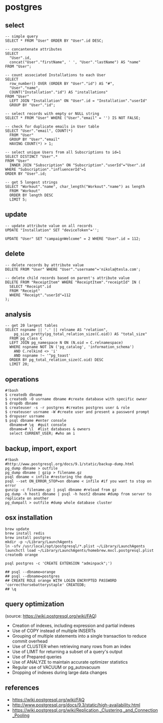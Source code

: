 # postgres

## select

```
-- simple query
SELECT * FROM "User" ORDER BY "User".id DESC;

-- concantenate attributes
SELECT
  "User".id,
  concat("User"."firstName", ' ', "User"."lastName") AS "name"
FROM "User";

-- count associated Installations to each User
SELECT
  row_number() OVER (ORDER BY "User"."id") AS "#",
  "User"."name",
  COUNT("Installation"."id") AS "installations"
FROM "User"
  LEFT JOIN "Installation" ON "User".id = "Installation"."userId"
  GROUP BY "User"."id";

-- select records with empty or NULL string
SELECT * FROM "User" WHERE ("User"."email" = '') IS NOT FALSE;

-- check for duplicate emails in User table
SELECT "User"."email", COUNT(*)
  FROM "User"
  GROUP BY "User"."email"
  HAVING COUNT(*) > 1;

-- select unique Users from all Subscriptions to id=1
SELECT DISTINCT "User".*
FROM "User"
  INNER JOIN "Subscription" ON "Subscription"."userId"="User".id
WHERE "Subscription"."influencerId"=1
ORDER BY "User".id;

-- get 5 longest strings
SELECT "Workout"."name", char_length("Workout"."name") as length
  FROM "Workout"
  ORDER BY length DESC
  LIMIT 5;
```

## update

```
-- update attribute value on all records
UPDATE "Installation" SET "deviceToken"='';

UPDATE "User" SET "campaignWelcome" = 2 WHERE "User".id = 112;
```

## delete

```
-- delete records by attribute value
DELETE FROM "User" WHERE "User"."username"='nikola@tesla.com';

-- delete child records based on parent's attribute value
DELETE FROM "ReceiptItem" WHERE "ReceiptItem"."receiptId" IN (
  SELECT "Receipt".id
  FROM "Receipt"
  WHERE "Receipt"."userId"=112
);
```


## analysis

```
-- get 20 largest tables
SELECT nspname || '.' || relname AS "relation",
    pg_size_pretty(pg_total_relation_size(C.oid)) AS "total_size"
  FROM pg_class C
  LEFT JOIN pg_namespace N ON (N.oid = C.relnamespace)
  WHERE nspname NOT IN ('pg_catalog', 'information_schema')
    AND C.relkind <> 'i'
    AND nspname !~ '^pg_toast'
  ORDER BY pg_total_relation_size(C.oid) DESC
  LIMIT 20;
```

## operations

```
#!bash
$ createdb dbname
$ createdb -O usrname dbname #create database with specific owner
$ dropdb dbname
$ createuser -s -r postgres #creates postgres user & role
$ createuser usrname -W #create user and present a password prompt
$ dropuser usrname
$ psql dbname #enter console
  dbname=# \q  #quit console
  dbname=# \l  #list databases & owners
  select CURRENT_USER; #who am i
```


## backup, import, export

```
#!bash
#http://www.postgresql.org/docs/9.1/static/backup-dump.html
pg_dump dbname > outfile
pg_dump dbname | gzip > filename.gz
psql dbname < infile #restoring the dump
psql --set ON_ERROR_STOP=on dbname < infile #if you want to stop on error
gunzip -c filename.gz | psql dbname #reload from gz
pg_dump -h host1 dbname | psql -h host2 dbname #dump from server to replicate on another
pg_dumpall > outfile #dump whole database cluster
```


## osx installation

```
brew update
brew install redis
brew install postgres
mkdir -p ~/Library/LaunchAgents
ln -sfv /usr/local/opt/postgresql/*.plist ~/Library/LaunchAgents
launchctl load ~/Library/LaunchAgents/homebrew.mxcl.postgresql.plist
createdb orange

psql postgres -c 'CREATE EXTENSION "adminpack";')

## psql --dbname=orange
## psql --dbname=postgres
## CREATE ROLE orange WITH LOGIN ENCRYPTED PASSWORD 'correcthorsebatterystaple' CREATEDB;
## \q
```


## query optimization

(source: https://wiki.postgresql.org/wiki/FAQ)

* Creation of indexes, including expression and partial indexes
* Use of COPY instead of multiple INSERTs
* Grouping of multiple statements into a single transaction to reduce commit overhead
* Use of CLUSTER when retrieving many rows from an index
* Use of LIMIT for returning a subset of a query's output
* Use of Prepared queries
* Use of ANALYZE to maintain accurate optimizer statistics
* Regular use of VACUUM or pg_autovacuum
* Dropping of indexes during large data changes


## references

* https://wiki.postgresql.org/wiki/FAQ
* http://www.postgresql.org/docs/9.3/static/high-availability.html
* https://wiki.postgresql.org/wiki/Replication,_Clustering,_and_Connection_Pooling
